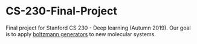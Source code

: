 # CS-230-Final-Project
Final project for Stanford CS 230 - Deep learning (Autumn 2019). Our goal is to apply [boltzmann generators](https://arxiv.org/abs/1812.01729) to new molecular systems. 
